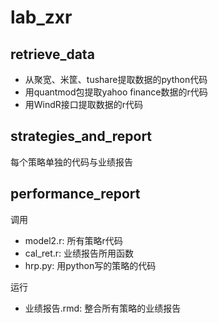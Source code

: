 lab_zxr
===

retrieve_data
-------
* 从聚宽、米筐、tushare提取数据的python代码
* 用quantmod包提取yahoo finance数据的r代码
* 用WindR接口提取数据的r代码

strategies_and_report
-------
每个策略单独的代码与业绩报告

performance_report
-------
调用
* model2.r: 所有策略r代码
* cal_ret.r: 业绩报告所用函数
* hrp.py: 用python写的策略的代码

运行
* 业绩报告.rmd: 整合所有策略的业绩报告

